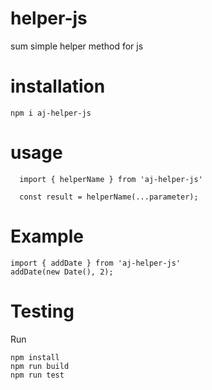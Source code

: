 # helper-js
sum simple helper method for js
# installation 
```
npm i aj-helper-js
```

# usage

```
  import { helperName } from 'aj-helper-js'
  
  const result = helperName(...parameter);
```

# Example

```
import { addDate } from 'aj-helper-js'
addDate(new Date(), 2);

```

# Testing
Run
```
npm install
npm run build
npm run test
```
